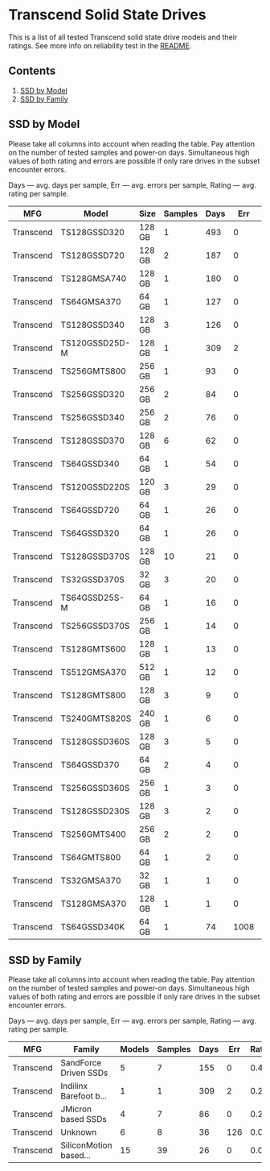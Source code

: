 Transcend Solid State Drives
============================

This is a list of all tested Transcend solid state drive models and their ratings. See
more info on reliability test in the [README](https://github.com/linuxhw/SMART).

Contents
--------

1. [ SSD by Model  ](#ssd-by-model)
2. [ SSD by Family ](#ssd-by-family)

SSD by Model
------------

Please take all columns into account when reading the table. Pay attention on the
number of tested samples and power-on days. Simultaneous high values of both rating
and errors are possible if only rare drives in the subset encounter errors.

Days   — avg. days per sample,
Err    — avg. errors per sample,
Rating — avg. rating per sample.

| MFG       | Model              | Size   | Samples | Days  | Err   | Rating |
|-----------|--------------------|--------|---------|-------|-------|--------|
| Transcend | TS128GSSD320       | 128 GB | 1       | 493   | 0     | 1.35   |
| Transcend | TS128GSSD720       | 128 GB | 2       | 187   | 0     | 0.51   |
| Transcend | TS128GMSA740       | 128 GB | 1       | 180   | 0     | 0.50   |
| Transcend | TS64GMSA370        | 64 GB  | 1       | 127   | 0     | 0.35   |
| Transcend | TS128GSSD340       | 128 GB | 3       | 126   | 0     | 0.35   |
| Transcend | TS120GSSD25D-M     | 128 GB | 1       | 309   | 2     | 0.28   |
| Transcend | TS256GMTS800       | 256 GB | 1       | 93    | 0     | 0.26   |
| Transcend | TS256GSSD320       | 256 GB | 2       | 84    | 0     | 0.23   |
| Transcend | TS256GSSD340       | 256 GB | 2       | 76    | 0     | 0.21   |
| Transcend | TS128GSSD370       | 128 GB | 6       | 62    | 0     | 0.17   |
| Transcend | TS64GSSD340        | 64 GB  | 1       | 54    | 0     | 0.15   |
| Transcend | TS120GSSD220S      | 120 GB | 3       | 29    | 0     | 0.08   |
| Transcend | TS64GSSD720        | 64 GB  | 1       | 26    | 0     | 0.07   |
| Transcend | TS64GSSD320        | 64 GB  | 1       | 26    | 0     | 0.07   |
| Transcend | TS128GSSD370S      | 128 GB | 10      | 21    | 0     | 0.06   |
| Transcend | TS32GSSD370S       | 32 GB  | 3       | 20    | 0     | 0.06   |
| Transcend | TS64GSSD25S-M      | 64 GB  | 1       | 16    | 0     | 0.04   |
| Transcend | TS256GSSD370S      | 256 GB | 1       | 14    | 0     | 0.04   |
| Transcend | TS128GMTS600       | 128 GB | 1       | 13    | 0     | 0.04   |
| Transcend | TS512GMSA370       | 512 GB | 1       | 12    | 0     | 0.03   |
| Transcend | TS128GMTS800       | 128 GB | 3       | 9     | 0     | 0.03   |
| Transcend | TS240GMTS820S      | 240 GB | 1       | 6     | 0     | 0.02   |
| Transcend | TS128GSSD360S      | 128 GB | 3       | 5     | 0     | 0.01   |
| Transcend | TS64GSSD370        | 64 GB  | 2       | 4     | 0     | 0.01   |
| Transcend | TS256GSSD360S      | 256 GB | 1       | 3     | 0     | 0.01   |
| Transcend | TS128GSSD230S      | 128 GB | 3       | 2     | 0     | 0.01   |
| Transcend | TS256GMTS400       | 256 GB | 2       | 2     | 0     | 0.01   |
| Transcend | TS64GMTS800        | 64 GB  | 1       | 2     | 0     | 0.01   |
| Transcend | TS32GMSA370        | 32 GB  | 1       | 1     | 0     | 0.01   |
| Transcend | TS128GMSA370       | 128 GB | 1       | 1     | 0     | 0.00   |
| Transcend | TS64GSSD340K       | 64 GB  | 1       | 74    | 1008  | 0.00   |

SSD by Family
-------------

Please take all columns into account when reading the table. Pay attention on the
number of tested samples and power-on days. Simultaneous high values of both rating
and errors are possible if only rare drives in the subset encounter errors.

Days   — avg. days per sample,
Err    — avg. errors per sample,
Rating — avg. rating per sample.

| MFG       | Family                 | Models | Samples | Days  | Err   | Rating |
|-----------|------------------------|--------|---------|-------|-------|--------|
| Transcend | SandForce Driven SSDs  | 5      | 7       | 155   | 0     | 0.43   |
| Transcend | Indilinx Barefoot b... | 1      | 1       | 309   | 2     | 0.28   |
| Transcend | JMicron based SSDs     | 4      | 7       | 86    | 0     | 0.24   |
| Transcend | Unknown                | 6      | 8       | 36    | 126   | 0.08   |
| Transcend | SiliconMotion based... | 15     | 39      | 26    | 0     | 0.07   |
